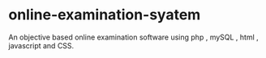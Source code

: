 # online-examination-syatem
An objective based online examination software using php , mySQL , html , javascript and CSS.
